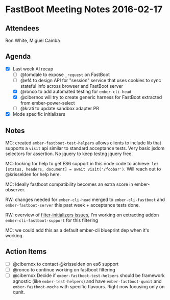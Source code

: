 # FastBoot Meeting Notes 2016-02-17

## Attendees

Ron White, Miguel Camba

## Agenda

- [x] Last week AI recap
  - [ ] @tomdale to expose `_request` on FastBoot
  - [ ] @ef4 to design API for "session" service that uses cookies to sync stateful info across browser and FastBoot server
  - [x] @ronco to add automated testing for `ember-cli-head`
  - [x] @cibernox will try to create generic harness for FastBoot extracted from ember-power-select
  - [ ] @krati to update sandbox adapter PR
- [x] Mode specific initializers

## Notes

MC: created `ember-fastboot-test-helpers` allows clients to include lib that supports a `visit` api similar to standard acceptance tests.  Very basic jsdom selectors for assertion.  No jquery to keep testng jquery free.

MC: looking for help to get ES6 support in this node code to achieve: `let [status, headers, document] = await visit('/foobar')`.  Will reach out to @krisselden for help here.

MC: Ideally fastboot compatibility becomes an extra score in ember-observer.

RW: changes needed for `ember-cli-head` merged to `ember-cli-fastboot` and `ember-fastboot-server` this past week + acceptance tests done.

RW: overview of [filter-initializers issues](https://github.com/tildeio/ember-cli-fastboot/pull/110#issuecomment-184680878), I'm working on extracting addon `ember-cli-fastboot-support` for this filtering

MC: we could add this as a default ember-cli blueprint dep when it's working.

## Action Items

- [ ] @cibernox to contact @krisselden on es6 support
- [ ] @ronco to continue working on fastboot filtering
- [ ] @cibernox Decide if `ember-fastboot-test-helpers` should be framework agnostic (like `ember-test-helpers`) and have `ember-fastboot-qunit` and `ember-fastboot-mocha` with specific flavours. Right now focusing only on qunit.
